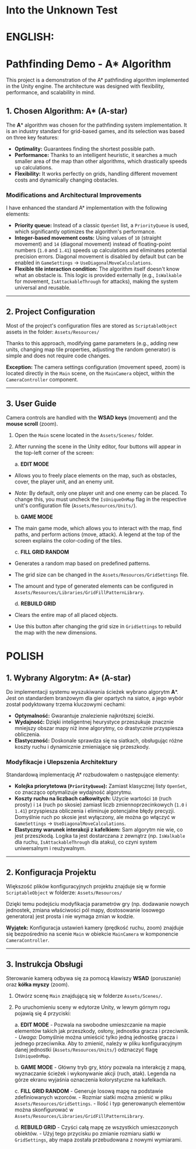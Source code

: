 # Into the Unknown Test

# ENGLISH:

# Pathfinding Demo - A* Algorithm

This project is a demonstration of the A* pathfinding algorithm implemented in the Unity engine. The architecture was designed with flexibility, performance, and scalability in mind.

## 1. Chosen Algorithm: A* (A-star)

The **A*** algorithm was chosen for the pathfinding system implementation. It is an industry standard for grid-based games, and its selection was based on three key features:

*   **Optimality:** Guarantees finding the shortest possible path.
*   **Performance:** Thanks to an intelligent heuristic, it searches a much smaller area of the map than other algorithms, which drastically speeds up calculations.
*   **Flexibility:** It works perfectly on grids, handling different movement costs and dynamically changing obstacles.

### Modifications and Architectural Improvements

I have enhanced the standard A* implementation with the following elements:

*   **Priority queue:** Instead of a classic `OpenSet` list, a `PriorityQueue` is used, which significantly optimizes the algorithm's performance.
*   **Integer-based movement costs:** Using values of `10` (straight movement) and `14` (diagonal movement) instead of floating-point numbers (`1.0` and `1.41`) speeds up calculations and eliminates potential precision errors. Diagonal movement is disabled by default but can be enabled in `GameSettings` -> `UseDiagonalMoveCalculations`.
*   **Flexible tile interaction condition:** The algorithm itself doesn't know what an obstacle is. This logic is provided externally (e.g., `IsWalkable` for movement, `IsAttackableThrough` for attacks), making the system universal and reusable.

---

## 2. Project Configuration

Most of the project's configuration files are stored as `ScriptableObject` assets in the folder:
`Assets/Resources/`

Thanks to this approach, modifying game parameters (e.g., adding new units, changing map tile properties, adjusting the random generator) is simple and does not require code changes.

**Exception:** The camera settings configuration (movement speed, zoom) is located directly in the `Main` scene, on the `MainCamera` object, within the `CameraController` component.

---

## 3. User Guide

Camera controls are handled with the **WSAD keys** (movement) and the **mouse scroll** (zoom).

1.  Open the `Main` scene located in the `Assets/Scenes/` folder.
2.  After running the scene in the Unity editor, four buttons will appear in the top-left corner of the screen:

    a. **EDIT MODE**
*  Allows you to freely place elements on the map, such as obstacles, cover, the player unit, and an enemy unit.
*  *Note:* By default, only one player unit and one enemy can be placed. To change this, you must uncheck the `IsUniqueOnMap` flag in the respective unit's configuration file (`Assets/Resources/Units/`).

    b. **GAME MODE**
*  The main game mode, which allows you to interact with the map, find paths, and perform actions (move, attack). A legend at the top of the screen explains the color-coding of the tiles.

    c. **FILL GRID RANDOM**
*  Generates a random map based on predefined patterns.
*  The grid size can be changed in the `Assets/Resources/GridSettings` file.
*  The amount and type of generated elements can be configured in `Assets/Resources/Libraries/GridFillPatternLibrary`.

    d. **REBUILD GRID**
*  Clears the entire map of all placed objects.
*  Use this button after changing the grid size in `GridSettings` to rebuild the map with the new dimensions.

# POLISH

## 1. Wybrany Algorytm: A* (A-star)

Do implementacji systemu wyszukiwania ścieżek wybrano algorytm **A***. Jest on standardem branżowym dla gier opartych na siatce, a jego wybór został podyktowany trzema kluczowymi cechami:

*   **Optymalność:** Gwarantuje znalezienie najkrótszej ścieżki.
*   **Wydajność:** Dzięki inteligentnej heurystyce przeszukuje znacznie mniejszy obszar mapy niż inne algorytmy, co drastycznie przyspiesza obliczenia.
*   **Elastyczność:** Doskonale sprawdza się na siatkach, obsługując różne koszty ruchu i dynamicznie zmieniające się przeszkody.

### Modyfikacje i Ulepszenia Architektury

Standardową implementację A* rozbudowałem o następujące elementy:

*   **Kolejka priorytetowa (`PriorityQueue`):** Zamiast klasycznej listy `OpenSet`, co znacząco optymalizuje wydajność algorytmu.
*   **Koszty ruchu na liczbach całkowitych:** Użycie wartości `10` (ruch prosty) i `14` (ruch po skosie) zamiast liczb zmiennoprzecinkowych (`1.0` i `1.41`) przyspiesza obliczenia i eliminuje potencjalne błędy precyzji. Domyślnie ruch po skosie jest wyłączony, ale można go włączyć w `GameSettings` -> `UseDiagonalMoveCalculations`.
*   **Elastyczny warunek interakcji z kafelkiem:** Sam algorytm nie wie, co jest przeszkodą. Logika ta jest dostarczana z zewnątrz (np. `IsWalkable` dla ruchu, `IsAttackableThrough` dla ataku), co czyni system uniwersalnym i reużywalnym.

---

## 2. Konfiguracja Projektu

Większość plików konfiguracyjnych projektu znajduje się w formie `ScriptableObject` w folderze:
`Assets/Resources/`

Dzięki temu podejściu modyfikacja parametrów gry (np. dodawanie nowych jednostek, zmiana właściwości pól mapy, dostosowanie losowego generatora) jest prosta i nie wymaga zmian w kodzie.

**Wyjątek:** Konfiguracja ustawień kamery (prędkość ruchu, zoom) znajduje się bezpośrednio na scenie `Main` w obiekcie `MainCamera` w komponencie `CameraController`.

---

## 3. Instrukcja Obsługi

Sterowanie kamerą odbywa się za pomocą klawiszy **WSAD** (poruszanie) oraz **kółka myszy** (zoom).

1.  Otwórz scenę `Main` znajdującą się w folderze `Assets/Scenes/`.
2.  Po uruchomieniu sceny w edytorze Unity, w lewym górnym rogu pojawią się 4 przyciski:

    a. **EDIT MODE**
        - Pozwala na swobodne umieszczanie na mapie elementów takich jak przeszkody, osłony, jednostka gracza i przeciwnik.
        - *Uwaga:* Domyślnie można umieścić tylko jedną jednostkę gracza i jednego przeciwnika. Aby to zmienić, należy w pliku konfiguracyjnym danej jednostki (`Assets/Resources/Units/`) odznaczyć flagę `IsUniqueOnMap`.

    b. **GAME MODE**
        - Główny tryb gry, który pozwala na interakcję z mapą, wyznaczanie ścieżek i wykonywanie akcji (ruch, atak). Legenda na górze ekranu wyjaśnia oznaczenia kolorystyczne na kafelkach.

    c. **FILL GRID RANDOM**
        - Generuje losową mapę na podstawie zdefiniowanych wzorców.
        - Rozmiar siatki można zmienić w pliku `Assets/Resources/GridSettings`.
        - Ilość i typ generowanych elementów można skonfigurować w `Assets/Resources/Libraries/GridFillPatternLibrary`.

    d. **REBUILD GRID**
        - Czyści całą mapę ze wszystkich umieszczonych obiektów.
        - Użyj tego przycisku po zmianie rozmiaru siatki w `GridSettings`, aby mapa została przebudowana z nowymi wymiarami.
